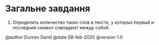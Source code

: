 # Загальне завдання

1. Определить количество таких слов в тексте, у которых первый и последний символ совпадают между собой.


@author Durnev Daniil
@date 08-feb-2020
@version 1.0
